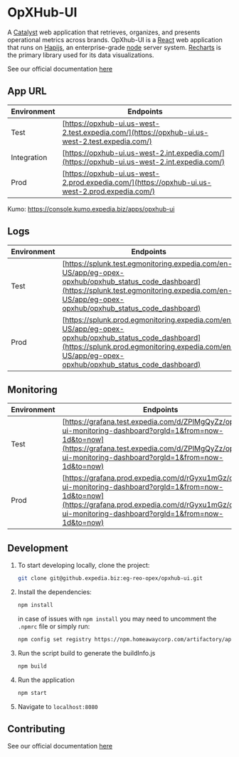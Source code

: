 # OpXHub-UI

A [Catalyst](https://pages.github.expedia.biz/Catalyst/information/guide/introduction) web application that retrieves, organizes, and presents operational metrics across brands. OpXhub-UI is a [React](https://reactjs.org/) web application that runs on [Hapijs](https://hapi.dev/tutorials), an enterprise-grade [node](https://nodejs.org/) server system. [Recharts](https://recharts.org/) is the primary library used for its data visualizations.

See our official documentation [here](https://pages.github.expedia.biz/eg-reo-opex/eg-reo-opex-docs/guide/products/availability_and_trends/opxhub_ui/)


## App URL

| Environment | Endpoints                                                                                      |
| ----------- | ---------------------------------------------------------------------------------------------- |
| Test        | [https://opxhub-ui.us-west-2.test.expedia.com/](https://opxhub-ui.us-west-2.test.expedia.com/) |
| Integration | [https://opxhub-ui.us-west-2.int.expedia.com/](https://opxhub-ui.us-west-2.int.expedia.com/)   |
| Prod        | [https://opxhub-ui.us-west-2.prod.expedia.com/](https://opxhub-ui.us-west-2.prod.expedia.com/) |

Kumo: https://console.kumo.expedia.biz/apps/opxhub-ui


## Logs

| Environment | Endpoints                                                                                                                                                                                                |
| ----------- | -------------------------------------------------------------------------------------------------------------------------------------------------------------------------------------------------------- |
| Test        | [https://splunk.test.egmonitoring.expedia.com/en-US/app/eg-opex-opxhub/opxhub_status_code_dashboard](https://splunk.test.egmonitoring.expedia.com/en-US/app/eg-opex-opxhub/opxhub_status_code_dashboard)  |
| Prod        | [https://splunk.prod.egmonitoring.expedia.com/en-US/app/eg-opex-opxhub/opxhub_status_code_dashboard](https://splunk.prod.egmonitoring.expedia.com/en-US/app/eg-opex-opxhub/opxhub_status_code_dashboard) |


## Monitoring

  | Environment | Endpoints |
  | ----------- | -------------------------------------------------------------------------------------------------------------------------------------------------------------------------------------------------------- |
  | Test | [https://grafana.test.expedia.com/d/ZPlMgQyZz/opxhub-ui-monitoring-dashboard?orgId=1&from=now-1d&to=now](https://grafana.test.expedia.com/d/ZPlMgQyZz/opxhub-ui-monitoring-dashboard?orgId=1&from=now-1d&to=now) |
  | Prod | [https://grafana.prod.expedia.com/d/rGyxu1mGz/opxhub-ui-monitoring-dashboard?orgId=1&from=now-1d&to=now](https://grafana.prod.expedia.com/d/rGyxu1mGz/opxhub-ui-monitoring-dashboard?orgId=1&from=now-1d&to=now) |


## Development

1. To start developing locally, clone the project:

   ```bash
   git clone git@github.expedia.biz:eg-reo-opex/opxhub-ui.git
   ```

2. Install the dependencies:

   ```bash
   npm install
   ```

   in case of issues with `npm install` you may need to uncomment the `.npmrc` file or simply run:

   ```bash
   npm config set registry https://npm.homeawaycorp.com/artifactory/api/npm/npm
   ```

3. Run the script build to generate the buildInfo.js

   ```bash
   npm build
   ```

4. Run the application

   ```bash
   npm start
   ```

5. Navigate to `localhost:8080`


## Contributing

See our official documentation [here](https://pages.github.expedia.biz/eg-reo-opex/eg-reo-opex-docs/guide/products/availability_and_trends/opxhub_ui/)

